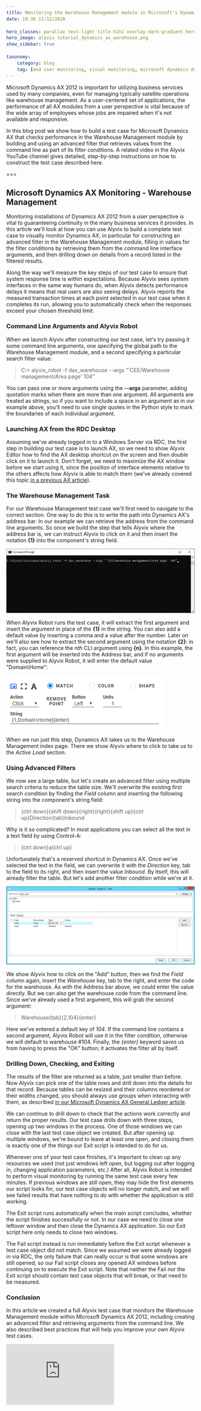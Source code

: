 ```yaml
---
title: Monitoring the Warehouse Management module in Microsoft's Dynamics AX
date: 19:30 11/12/2020

hero_classes: parallax text-light title-h1h2 overlay-dark-gradient hero-large
hero_image: alyvix_tutorial_dynamics_ax_warehouse.png
show_sidebar: true

taxonomy:
    category: blog
    tag: [end user monitoring, visual monitoring, microsoft dynamics AX, warehouse management]
---
```



Microsoft Dynamics AX 2012 is important for utilizing business services used by many companies, even for managing typically satellite operations like warehouse management. As a user-centered set of applications, the performance of all AX modules from a user perspective is vital because of the wide array of employees whose jobs are impaired when it's not available and responsive.

In this blog post we show how to build a test case for Microsoft Dynamics AX that checks performance in the Warehouse Management module by building and using an advanced filter that retrieves values from the command line as part of its filter conditions. A related video in the Alyvix YouTube channel gives detailed, step-by-step instructions on how to construct the test case described here.

===


## Microsoft Dynamics AX Monitoring - Warehouse Management

Monitoring installations of Dynamics AX 2012 from a user perspective is vital to guaranteeing continuity in the many business services it provides. In this article we'll look at how you can use Alyvix to build a complete test case to visually monitor Dynamics AX, in particular for constructing an advanced filter in the Warehouse Management module, filling in values for the filter conditions by retrieving them from the command line interface arguments, and then drilling down on details from a record listed in the filtered results.

Along the way we'll measure the key steps of our test case to ensure that system response time is within expectations. Because Alyvix sees system interfaces in the same way humans do, when Alyvix detects performance delays it means that real users are also seeing delays. Alyvix reports the measured transaction times at each point selected in our test case when it completes its run, allowing you to automatically check when the responses exceed your chosen threshold limit.


### Command Line Arguments and Alyvix Robot

When we launch Alyvix after constructing our test case, let's try passing it some command line arguments, one specifying the global path to the Warehouse Management module, and a second specifying a particular search filter value:

> C:\> alyvix_robot -f dax_warehouse --args "'CEE/Warehouse management/Area page' 104"

You can pass one or more arguments using the **--args** parameter, adding quotation marks when there are more than one argument. All arguments are treated as strings, so if you want to include a space in an argument as in our example above, you'll need to use single quotes in the Python style to mark the boundaries of each individual argument.


### Launching AX from the RDC Desktop

Assuming we've already logged in to a Windows Server via RDC, the first step in building our test case is to launch AX, so we need to show Alyvix Editor how to find the AX desktop shortcut on the screen and then double click on it to launch it. Don't forget, we need to maximize the AX window before we start using it, since the position of interface elements relative to the others affects how Alyvix is able to match them (we've already covered this topic [in a previous AX article](https://www.alyvix.com/blog/20200917_dynamics_ax)).


### The Warehouse Management Task

For our Warehouse Management test case we'll first need to navigate to the correct section. One way to do this is to write the path into Dynamics AX's address bar. In our example we can retrieve the address from the command line arguments. So once we build the step that tells Alyvix where the address bar is, we can instruct Alyvix to click on it and then insert the notation **{1}** into the component's string field.

![Command prompt with robot call and arguments](alyvix_tutorial_dynamics_ax_warehouse_01.png)

When Alyvix Robot runs the test case, it will extract the first argument and insert the argument in place of the **{1}** in the string. You can also add a default value by inserting a comma and a value after the number. Later on we'll also see how to extract the second argument using the notation **{2}**: in fact, you can reference the *nth* CLI argument using **{n}**. In this example, the first argument will be inserted into the Address bar, and if no arguments were supplied to Alyvix Robot, it will enter the default value "Domain\\Home":

![Component options and the string field](alyvix_tutorial_dynamics_ax_warehouse_02.png)

When we run just this step, Dynamics AX takes us to the Warehouse Management index page. There we show Alyvix where to click to take us to the *Active Load* section.


### Using Advanced Filters

We now see a large table, but let's create an advanced filter using multiple search criteria to reduce the table size. We'll overwrite the existing first search condition by finding the *Field* column and inserting the following string into the component's string field:

> {ctrl down}{shift down}{right}{right}{shift up}{ctrl up}Direction{tab}Inbound

Why is it so complicated? In most applications you can select all the text in a text field by using Control-A:

> {ctrl down}a{ctrl up}

Unfortunately that's a reserved shortcut in Dynamics AX. Once we've selected the text in the field, we can overwrite it with the *Direction* key, tab to the field to its right, and then insert the value *Inbound*. By itself, this will already filter the table. But let's add another filter condition while we're at it.

![The advanced filter](alyvix_tutorial_dynamics_ax_warehouse_03.png)

We show Alyvix how to click on the "Add" button, then we find the *Field* column again, insert the *Warehouse* key, tab to the right, and enter the code for the warehouse. As with the Address bar above, we could enter the value directly. But we can also get the warehouse code from the command line. Since we've already used a first argument, this will grab the second argument:

> Warehouse{tab}{2,104}{enter}

Here we've entered a default key of *104*. If the command line contains a second argument, Alyvix Robot will use it in the filter condition, otherwise we will default to warehouse \#104. Finally, the *{enter}* keyword saves us from having to press the "OK" button; it activates the filter all by itself.


### Drilling Down, Checking, and Exiting

The results of the filter are returned as a table, just smaller than before. Now Alyvix can pick one of the table rows and drill down into the details for that record. Because tables can be resized and their columns reordered or their widths changed, you should always use groups when interacting with them, as described [in our Microsoft Dynamics AX General Ledger article](https://www.alyvix.com/blog/20201021_dynamics_ax_ledger).

We can continue to drill down to check that the actions work correctly and return the proper results. Our test case drills down with three steps, opening up two windows in the process. One of those windows we can close with the last test case object we created. But after opening up multiple windows, we're bound to leave at least one open, and closing them is exactly one of the things our Exit script is intended to do for us.

Whenever one of your test case finishes, it's important to clean up any resources we used (not just windows left open, but logging out after logging in, changing application parameters, etc.) After all, Alyvix Robot is intended to perform visual monitoring by running the same test case every few minutes. If previous windows are still open, they may hide the first elements our script looks for, our test case objects will no longer match, and we will see failed results that have nothing to do with whether the application is still working.

The Exit script runs automatically when the main script concludes, whether the script finishes successfully or not. In our case we need to close one leftover window and then close the Dynamics AX application. So our Exit script here only needs to close two windows.

The Fail script instead is run immediately before the Exit script whenever a test case object did not match. Since we assumed we were already logged in via RDC, the only failure that can really occur is that some windows are still opened, so our Fail script closes any opened AX windows before continuing on to execute the Exit script. Note that neither the Fail nor the Exit script should contain test case objects that will break, or that need to be measured.


### Conclusion

In this article we created a full Alyvix test case that monitors the Warehouse Management module within Microsoft Dynamics AX 2012, including creating an advanced filter and retrieving arguments from the command line. We also described best practices that will help you improve your own Alyvix test cases.

<iframe width="288" height="162" src="https://www.youtube.com/embed/vGNgr7LJkm0?color=white&rel=0" frameborder="0" allow="accelerometer; autoplay; encrypted-media; gyroscope; picture-in-picture" allowfullscreen></iframe>
